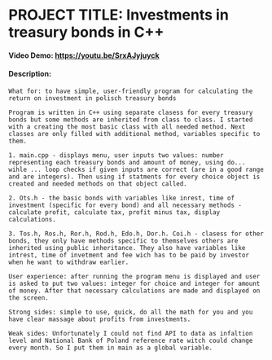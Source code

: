 # PROJECT TITLE: Investments in treasury bonds in C++

#### Video Demo:  https://youtu.be/SrxAJyjuyck
#### Description:

    What for: to have simple, user-friendly program for calculating the return on investment in polisch treasury bonds
    
    Program is written in C++ using separate clasess for every treasury bonds but some methods are inherited from class to class. I started with a creating the most basic class with all needed method. Next classes are only filled with additional method, variables specific to them.
    
    1. main.cpp - displays menu, user inputs two values: number representing each treasury bonds and amount of money, using do... wihle ... loop checks if given inputs are correct (are in a good range and are integers). Then using if statments for every choice object is created and needed methods on that object called.
    
    2. Ots.h - the basic bonds with variables like inrest, time of investment (specific for every bond) and all necessary methods - calculate profit, calculate tax, profit minus tax, display calculations.
    
    3. Tos.h, Ros.h, Ror.h, Rod.h, Edo.h, Dor.h. Coi.h - clasess for other bonds, they only have methods specific to themselves others are inherited using public inheritance. They also have variables like intrest, time of invetment and fee wich has to be paid by investor when he want to withdraw earlier.
    
    User experience: after running the program menu is displayed and user is asked to put two values: integer for choice and integer for amount of money. After that necessary calculations are made and displayed on the screen.
    
    Strong sides: simple to use, quick, do all the math for you and you have clear massage about profits from investments. 
    
    Weak sides: Unfortunately I could not find API to data as infaltion level and National Bank of Poland reference rate witch could change every month. So I put them in main as a global variable. 

